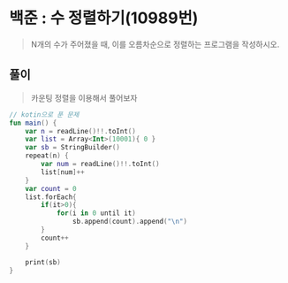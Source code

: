 # 백준 : 수 정렬하기(10989번)
> N개의 수가 주어졌을 때, 이를 오름차순으로 정렬하는 프로그램을 작성하시오.

## 풀이
> 카운팅 정렬을 이용해서 풀어보자
```kotlin
// kotin으로 푼 문제
fun main() {
    var n = readLine()!!.toInt()
    var list = Array<Int>(10001){ 0 }
    var sb = StringBuilder()
    repeat(n) {
        var num = readLine()!!.toInt()
        list[num]++
    }
    var count = 0
    list.forEach{
        if(it>0){
            for(i in 0 until it)
                sb.append(count).append("\n")
        }
        count++
    }

    print(sb)
}
```
